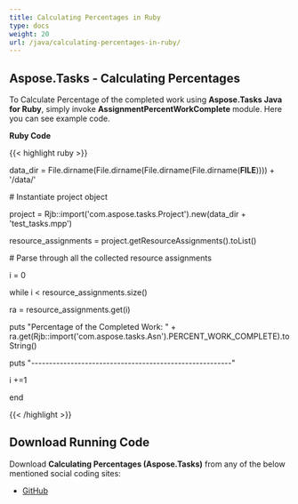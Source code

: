 ```yaml
---
title: Calculating Percentages in Ruby
type: docs
weight: 20
url: /java/calculating-percentages-in-ruby/
---
```


## **Aspose.Tasks - Calculating Percentages**
To Calculate Percentage of the completed work using **Aspose.Tasks Java for Ruby**, simply invoke **AssignmentPercentWorkComplete** module. Here you can see example code.

**Ruby Code**

{{< highlight ruby >}}

 data_dir = File.dirname(File.dirname(File.dirname(File.dirname(__FILE__)))) + '/data/'

\# Instantiate project object

project = Rjb::import('com.aspose.tasks.Project').new(data_dir + 'test_tasks.mpp')

resource_assignments = project.getResourceAssignments().toList()

\# Parse through all the collected resource assignments

i = 0

while i < resource_assignments.size()

  ra = resource_assignments.get(i)

  puts "Percentage of the Completed Work: " + ra.get(Rjb::import('com.aspose.tasks.Asn').PERCENT_WORK_COMPLETE).toString()

  puts "--------------------------------------------------------"

  i +=1

end

{{< /highlight >}}
## **Download Running Code**
Download **Calculating Percentages (Aspose.Tasks)** from any of the below mentioned social coding sites:

- [GitHub](https://github.com/aspose-tasks/Aspose.Tasks-for-Java/blob/master/Plugins/Aspose_Tasks_Java_for_Ruby/lib/asposetasksjava/ResourceAssignments/assignmentpercentworkcomplete.rb)
